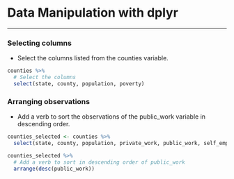 # Data Manipulation with dplyr
---
### Selecting columns
* Select the columns listed from the counties variable.
```r
counties %>%
  # Select the columns 
  select(state, county, population, poverty)
```
### Arranging observations
* Add a verb to sort the observations of the public_work variable in descending order.
```r
counties_selected <- counties %>%
  select(state, county, population, private_work, public_work, self_employed)

counties_selected %>%
  # Add a verb to sort in descending order of public_work
  arrange(desc(public_work))
```

